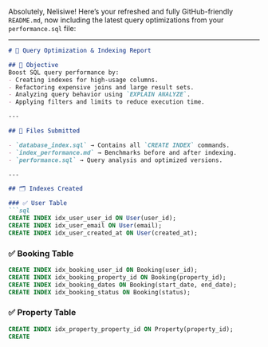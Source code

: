 Absolutely, Nelisiwe! Here’s your refreshed and fully GitHub-friendly `README.md`, now including the latest query optimizations from your `performance.sql` file:

---

```markdown
# 🚀 Query Optimization & Indexing Report

## 🧠 Objective
Boost SQL query performance by:
- Creating indexes for high-usage columns.
- Refactoring expensive joins and large result sets.
- Analyzing query behavior using `EXPLAIN ANALYZE`.
- Applying filters and limits to reduce execution time.

---

## 📁 Files Submitted

- `database_index.sql` → Contains all `CREATE INDEX` commands.
- `index_performance.md` → Benchmarks before and after indexing.
- `performance.sql` → Query analysis and optimized versions.

---

## 🗂️ Indexes Created

### ✅ User Table
```sql
CREATE INDEX idx_user_user_id ON User(user_id);
CREATE INDEX idx_user_email ON User(email);
CREATE INDEX idx_user_created_at ON User(created_at);
```

### ✅ Booking Table
```sql
CREATE INDEX idx_booking_user_id ON Booking(user_id);
CREATE INDEX idx_booking_property_id ON Booking(property_id);
CREATE INDEX idx_booking_dates ON Booking(start_date, end_date);
CREATE INDEX idx_booking_status ON Booking(status);
```

### ✅ Property Table
```sql
CREATE INDEX idx_property_property_id ON Property(property_id);
CREATE